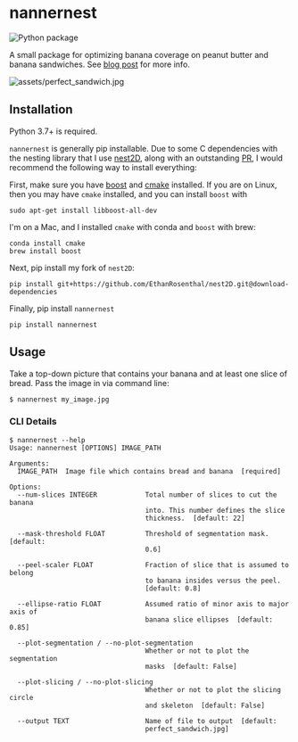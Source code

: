 # nannernest

![Python package](https://github.com/EthanRosenthal/nannernest/workflows/Python%20package/badge.svg?branch=master)

A small package for optimizing banana coverage on peanut butter and banana sandwiches. See [blog post](https://www.ethanrosenthal.com/2020/08/25/optimal-peanut-butter-and-banana-sandwiches/) for more info.


![assets/perfect_sandwich.jpg](assets/perfect_sandwich.jpg)


## Installation

Python 3.7+ is required.

`nannernest` is generally pip installable. Due to some C dependencies with the nesting library that I use [nest2D](https://github.com/markfink/nest2D), along with an outstanding [PR](https://github.com/markfink/nest2D/pull/2), I would recommend the following way to install everything:

 First, make sure you have [boost](https://www.boost.org/) and [cmake](https://cmake.org/) installed. If you are on Linux, then you may have `cmake` installed, and you can install `boost` with 
 
 ```commandline
sudo apt-get install libboost-all-dev 
```
 
 I'm on a Mac, and I installed `cmake` with conda and `boost` with brew:
 
 ```commandline
conda install cmake
brew install boost
```

Next, pip install my fork of `nest2D`:

```commandline
pip install git+https://github.com/EthanRosenthal/nest2D.git@download-dependencies
```

Finally, pip install `nannernest`

```commandline
pip install nannernest
```

## Usage

Take a top-down picture that contains your banana and at least one slice of bread. Pass the image in via command line:

```commandline
$ nannernest my_image.jpg
```

### CLI Details

```commandline
$ nannernest --help
Usage: nannernest [OPTIONS] IMAGE_PATH

Arguments:
  IMAGE_PATH  Image file which contains bread and banana  [required]

Options:
  --num-slices INTEGER            Total number of slices to cut the banana
                                  into. This number defines the slice
                                  thickness.  [default: 22]

  --mask-threshold FLOAT          Threshold of segmentation mask.  [default:
                                  0.6]

  --peel-scaler FLOAT             Fraction of slice that is assumed to belong
                                  to banana insides versus the peel.
                                  [default: 0.8]

  --ellipse-ratio FLOAT           Assumed ratio of minor axis to major axis of
                                  banana slice ellipses  [default: 0.85]

  --plot-segmentation / --no-plot-segmentation
                                  Whether or not to plot the segmentation
                                  masks  [default: False]

  --plot-slicing / --no-plot-slicing
                                  Whether or not to plot the slicing circle
                                  and skeleton  [default: False]

  --output TEXT                   Name of file to output  [default:
                                  perfect_sandwich.jpg]
```
